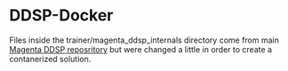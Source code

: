 # DDSP-Docker

Files inside the trainer/magenta_ddsp_internals directory come from main [Magenta DDSP reposritory](https://github.com/magenta/ddsp) but were changed a little in order to create a contanerized solution.
